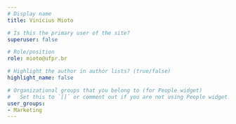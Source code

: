 ```yaml
---
# Display name
title: Vinícius Mioto

# Is this the primary user of the site?
superuser: false

# Role/position
role: mioto@ufpr.br

# Highlight the author in author lists? (true/false)
highlight_name: false

# Organizational groups that you belong to (for People widget)
#   Set this to `[]` or comment out if you are not using People widget.
user_groups:
- Marketing
---
```

